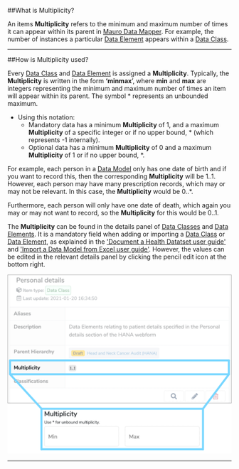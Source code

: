 ##What is Multiplicity?

An items **Multiplicity** refers to the minimum and maximum number of times it can appear within its parent in [Mauro Data Mapper](https://modelcatalogue.cs.ox.ac.uk/mdm-ui/#/home). 
For example, the number of instances a particular [Data Element](../data-element/data-element.md) appears within a [Data Class](../data-class/data-class.md). 

---

##How is Multiplicity used?

Every [Data Class](../data-class/data-class.md) and [Data Element](../data-element/data-element.md) is assigned a **Multiplicity**. Typically, the **Multiplicity** is written in the form **‘minmax**’, where **min** and **max** are integers representing the minimum and maximum number of times an item will appear within its parent. The symbol * represents an unbounded maximum.


* Using this notation:
	* Mandatory data has a minimum **Multiplicity** of 1, and a maximum **Multiplicity** of a specific integer or if no upper bound, * (which represents -1 internally).  
	* Optional data has a minimum **Multiplicity** of 0 and a maximum **Multiplicity** of 1 or if no upper bound, *.
 
For example, each person in a [Data Model](../data-model/data-model.md) only has one date of birth and if you want to record this, then the corresponding **Multiplicity** will be 1..1. However, each person may have many prescription records, which may or may not be relevant. In this case, the **Multiplicity** would be 0..*. 

Furthermore, each person will only have one date of death, which again you may or may not want to record, so the **Multiplicity** for this would be 0..1.

The **Multiplicity** can be found in the details panel of [Data Classes](../data-class/data-class.md) and [Data Elements](../data-element/data-element.md). It is a mandatory field when adding or importing a [Data Class](../data-class/data-class.md) or [Data Element](../data-element/data-element.md), as explained in the ['Document a Health Datatset user guide'](../../user-guides/document-a-health-dataset/document-a-health-dataset.md)  and ['Import a Data Model from Excel user guide'](../../user-guides/import-data-model-from-excel/import-data-model-from-excel.md). However, the values can be edited in the relevant details panel by clicking the pencil edit icon at the bottom right.   


![Screenshot of multiplicity row in details panel](multiplicity-edit.png)


---
